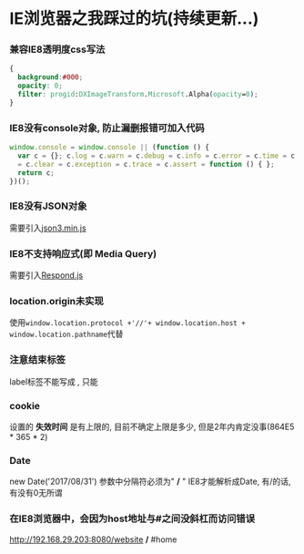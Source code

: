 # IE浏览器之我踩过的坑(持续更新...)

### 兼容IE8透明度css写法
```css
{
  background:#000;
  opacity: 0;
  filter: progid:DXImageTransform.Microsoft.Alpha(opacity=0);
}
```

### IE8没有console对象, 防止漏删报错可加入代码
```javascript
window.console = window.console || (function () {
  var c = {}; c.log = c.warn = c.debug = c.info = c.error = c.time = c.dir = c.profile
  = c.clear = c.exception = c.trace = c.assert = function () { };
  return c;
})();
```

### IE8没有JSON对象
需要引入[json3.min.js](http://cdnjs.cloudflare.com/ajax/libs/json3/3.3.2/json3.js, '源码')

### IE8不支持响应式(即 Media Query)
需要引入[Respond.js](http://www.bootcdn.cn/respond.js/, '不同版本下载地址')
  
### location.origin未实现
使用` window.location.protocol +'//'+ window.location.host + window.location.pathname `代替

### 注意结束标签
label标签不能写成<label/> , 只能<label></label>

### cookie
设置的 **失效时间** 是有上限的, 目前不确定上限是多少, 但是2年内肯定没事(864E5 * 365 * 2)

### Date
new Date('2017/08/31') 参数中分隔符必须为\" **/** \" IE8才能解析成Date, 有/的话,有没有0无所谓

### 在IE8浏览器中，会因为host地址与#之间没斜杠而访问错误
http://192.168.29.203:8080/website **/** #home